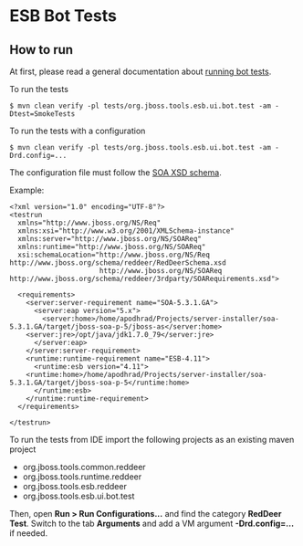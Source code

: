 # ESB Bot Tests

## How to run

At first, please read a general documentation about [running bot tests](../../README.md).

To run the tests

    $ mvn clean verify -pl tests/org.jboss.tools.esb.ui.bot.test -am -Dtest=SmokeTests

To run the tests with a configuration

    $ mvn clean verify -pl tests/org.jboss.tools.esb.ui.bot.test -am -Drd.config=...

The configuration file must follow the [SOA XSD schema](http://www.jboss.org/schema/reddeer/3rdparty/SOARequirements.xsd).

Example:
```
<?xml version="1.0" encoding="UTF-8"?>
<testrun
  xmlns="http://www.jboss.org/NS/Req"
  xmlns:xsi="http://www.w3.org/2001/XMLSchema-instance"
  xmlns:server="http://www.jboss.org/NS/SOAReq"
  xmlns:runtime="http://www.jboss.org/NS/SOAReq"
  xsi:schemaLocation="http://www.jboss.org/NS/Req	http://www.jboss.org/schema/reddeer/RedDeerSchema.xsd
                      http://www.jboss.org/NS/SOAReq	http://www.jboss.org/schema/reddeer/3rdparty/SOARequirements.xsd">

  <requirements>
    <server:server-requirement name="SOA-5.3.1.GA">
      <server:eap version="5.x">
        <server:home>/home/apodhrad/Projects/server-installer/soa-5.3.1.GA/target/jboss-soa-p-5/jboss-as</server:home>
	<server:jre>/opt/java/jdk1.7.0_79</server:jre>
      </server:eap>
    </server:server-requirement>
    <runtime:runtime-requirement name="ESB-4.11">
      <runtime:esb version="4.11">
	<runtime:home>/home/apodhrad/Projects/server-installer/soa-5.3.1.GA/target/jboss-soa-p-5</runtime:home>
      </runtime:esb>
    </runtime:runtime-requirement>
  </requirements>

</testrun>

```

To run the tests from IDE import the following projects as an existing maven project
- org.jboss.tools.common.reddeer
- org.jboss.tools.runtime.reddeer
- org.jboss.tools.esb.reddeer
- org.jboss.tools.esb.ui.bot.test

Then, open **Run > Run Configurations...** and find the category **RedDeer Test**. Switch to the tab **Arguments** and add a VM argument **-Drd.config=...** if needed.